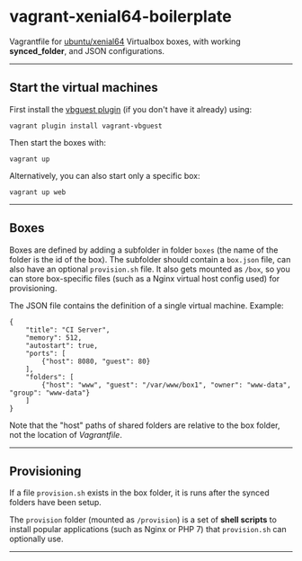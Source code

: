 # vagrant-xenial64-boilerplate

Vagrantfile for [ubuntu/xenial64](https://atlas.hashicorp.com/ubuntu/boxes/xenial64/) Virtualbox boxes, with working **synced_folder**, and JSON configurations.


---

## Start the virtual machines

First install the [vbguest plugin](https://rubygems.org/gems/vagrant-vbguest) (if you don't have it already) using:

	vagrant plugin install vagrant-vbguest

Then start the boxes with:

	vagrant up

Alternatively, you can also start only a specific box:

	vagrant up web


---

## Boxes

Boxes are defined by adding a subfolder in folder `boxes` (the name of the folder is the id of the box).
The subfolder should contain a `box.json` file, can also have an optional `provision.sh` file.
It also gets mounted as `/box`, so you can store box-specific files (such as a Nginx virtual host config used) for provisioning.

The JSON file contains the definition of a single virtual machine.
Example:

	{
		"title": "CI Server",
		"memory": 512,
		"autostart": true,
		"ports": [
			{"host": 8080, "guest": 80}
		],
		"folders": [
			{"host": "www", "guest": "/var/www/box1", "owner": "www-data", "group": "www-data"}
		]
	}

Note that the "host" paths of shared folders are relative to the box folder, not the location of *Vagrantfile*.


---

## Provisioning

If a file `provision.sh` exists in the box folder, it is runs after the synced folders have been setup.

The `provision` folder (mounted as `/provision`) is a set of **shell scripts** to install popular applications (such as Nginx or PHP 7) that `provision.sh` can optionally use.


---
